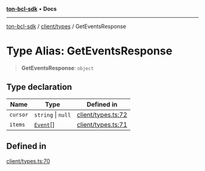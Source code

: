 [**ton-bcl-sdk**](../../../README.md) • **Docs**

***

[ton-bcl-sdk](../../../README.md) / [client/types](../README.md) / GetEventsResponse

# Type Alias: GetEventsResponse

> **GetEventsResponse**: `object`

## Type declaration

| Name | Type | Defined in |
| ------ | ------ | ------ |
| `cursor` | `string` \| `null` | [client/types.ts:72](https://github.com/ton-fun-tech/ton-bcl-sdk/blob/ef763c160920e1ad75340ad15c4b7021fb9ec8c0/src/client/types.ts#L72) |
| `items` | [`Event`](Event.md)[] | [client/types.ts:71](https://github.com/ton-fun-tech/ton-bcl-sdk/blob/ef763c160920e1ad75340ad15c4b7021fb9ec8c0/src/client/types.ts#L71) |

## Defined in

[client/types.ts:70](https://github.com/ton-fun-tech/ton-bcl-sdk/blob/ef763c160920e1ad75340ad15c4b7021fb9ec8c0/src/client/types.ts#L70)
